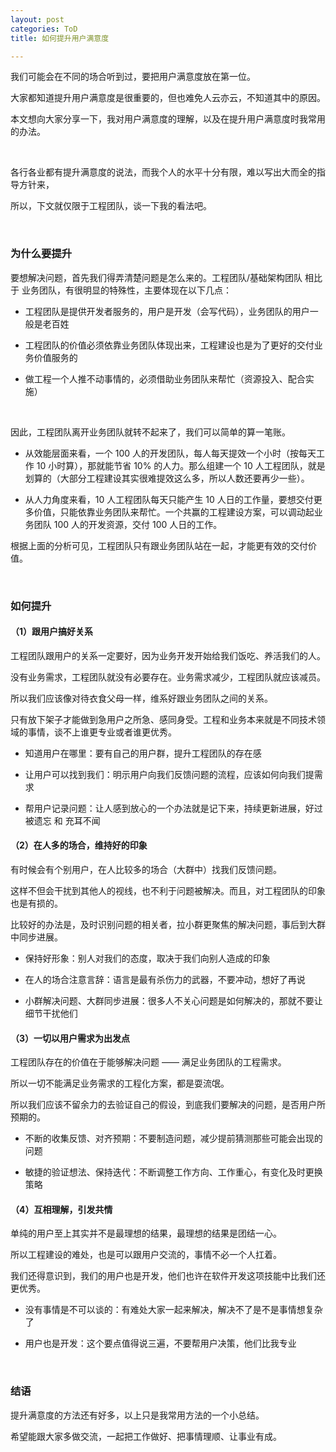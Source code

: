 ```yaml
---
layout: post
categories: ToD
title: 如何提升用户满意度

---
```


我们可能会在不同的场合听到过，要把用户满意度放在第一位。

大家都知道提升用户满意度是很重要的，但也难免人云亦云，不知道其中的原因。

本文想向大家分享一下，我对用户满意度的理解，以及在提升用户满意度时我常用的办法。  

<br/>

各行各业都有提升满意度的说法，而我个人的水平十分有限，难以写出大而全的指导方针来，

所以，下文就仅限于工程团队，谈一下我的看法吧。

<br/>

### 为什么要提升

要想解决问题，首先我们得弄清楚问题是怎么来的。工程团队/基础架构团队 相比于 业务团队，有很明显的特殊性，主要体现在以下几点：  

- 工程团队是提供开发者服务的，用户是开发（会写代码），业务团队的用户一般是老百姓

- 工程团队的价值必须依靠业务团队体现出来，工程建设也是为了更好的交付业务价值服务的

- 做工程一个人推不动事情的，必须借助业务团队来帮忙（资源投入、配合实施）

<br/>

因此，工程团队离开业务团队就转不起来了，我们可以简单的算一笔账。  

- 从效能层面来看，一个 100 人的开发团队，每人每天提效一个小时（按每天工作 10 小时算），那就能节省 10% 的人力。那么组建一个 10 人工程团队，就是划算的（大部分工程建设其实很难提效这么多，所以人数还要再少一些）。

- 从人力角度来看，10 人工程团队每天只能产生 10 人日的工作量，要想交付更多价值，只能依靠业务团队来帮忙。一个共赢的工程建设方案，可以调动起业务团队 100 人的开发资源，交付 100 人日的工作。

根据上面的分析可见，工程团队只有跟业务团队站在一起，才能更有效的交付价值。

<br/>

### 如何提升

#### （1）跟用户搞好关系

工程团队跟用户的关系一定要好，因为业务开发开始给我们饭吃、养活我们的人。

没有业务需求，工程团队就没有必要存在。业务需求减少，工程团队就应该减员。  

所以我们应该像对待衣食父母一样，维系好跟业务团队之间的关系。

只有放下架子才能做到急用户之所急、感同身受。工程和业务本来就是不同技术领域的事情，谈不上谁更专业或者谁更优秀。 
 
- 知道用户在哪里：要有自己的用户群，提升工程团队的存在感

- 让用户可以找到我们：明示用户向我们反馈问题的流程，应该如何向我们提需求

- 帮用户记录问题：让人感到放心的一个办法就是记下来，持续更新进展，好过被遗忘 和 充耳不闻

#### （2）在人多的场合，维持好的印象

有时候会有个别用户，在人比较多的场合（大群中）找我们反馈问题。

这样不但会干扰到其他人的视线，也不利于问题被解决。而且，对工程团队的印象也是有损的。  

比较好的办法是，及时识别问题的相关者，拉小群更聚焦的解决问题，事后到大群中同步进展。  

- 保持好形象：别人对我们的态度，取决于我们向别人造成的印象

- 在人的场合注意言辞：语言是最有杀伤力的武器，不要冲动，想好了再说

- 小群解决问题、大群同步进展：很多人不关心问题是如何解决的，那就不要让细节干扰他们

#### （3）一切以用户需求为出发点

工程团队存在的价值在于能够解决问题 —— 满足业务团队的工程需求。

所以一切不能满足业务需求的工程化方案，都是耍流氓。

所以我们应该不留余力的去验证自己的假设，到底我们要解决的问题，是否用户所预期的。

- 不断的收集反馈、对齐预期：不要制造问题，减少提前猜测那些可能会出现的问题

- 敏捷的验证想法、保持迭代：不断调整工作方向、工作重心，有变化及时更换策略

#### （4）互相理解，引发共情

单纯的用户至上其实并不是最理想的结果，最理想的结果是团结一心。

所以工程建设的难处，也是可以跟用户交流的，事情不必一个人扛着。

我们还得意识到，我们的用户也是开发，他们也许在软件开发这项技能中比我们还更优秀。  

- 没有事情是不可以谈的：有难处大家一起来解决，解决不了是不是事情想复杂了

- 用户也是开发：这个要点值得说三遍，不要帮用户决策，他们比我专业

<br/>

### 结语

提升满意度的方法还有好多，以上只是我常用方法的一个小总结。

希望能跟大家多做交流，一起把工作做好、把事情理顺、让事业有成。